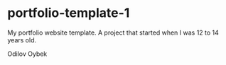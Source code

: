 # portfolio-template-1
My portfolio website template. A project that started when I was 12 to 14 years old.

Odilov Oybek
